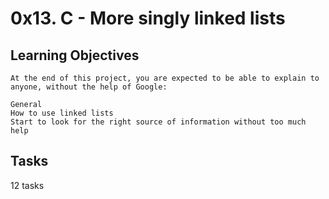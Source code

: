 
# 0x13. C - More singly linked lists

## Learning Objectives

	At the end of this project, you are expected to be able to explain to anyone, without the help of Google:

	General
	How to use linked lists
	Start to look for the right source of information without too much help

## Tasks

12 tasks
